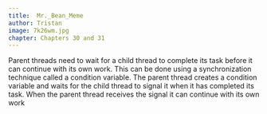 ```yaml
---
title:  Mr._Bean_Meme
author: Tristan
image: 7k26wm.jpg
chapter: Chapters 30 and 31
---
```

Parent threads need to wait for a child thread to complete its task before it can continue with its own work.
This can be done using a synchronization technique called a condition variable. The parent thread creates a condition variable and waits for the child thread to signal it when it has completed its task. When the parent thread receives the signal it can continue with its own work